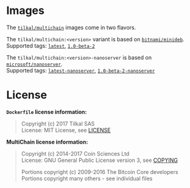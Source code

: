 # Images

The [`tilkal/multichain`](https://store.docker.com/community/images/tilkal/multichain) images come in two flavors.

The `tilkal/multichain:<version>` variant is based on [`bitnami/minideb`](https://store.docker.com/community/images/bitnami/minideb).<br>
Supported tags: [`latest`](https://github.com/Tilkal/docker-multichain/blob/0177cba2606466810be3806dc14e25a65ec4809d/1.0/minideb/Dockerfile), [`1.0-beta-2`](https://github.com/Tilkal/docker-multichain/blob/0177cba2606466810be3806dc14e25a65ec4809d/1.0/minideb/Dockerfile)

The `tilkal/multichain:<version>-nanoserver` is based on [`microsoft/nanoserver`](https://store.docker.com/images/nanoserver).<br>
Supported tags: [`latest-nanoserver`](https://github.com/Tilkal/docker-multichain/blob/0177cba2606466810be3806dc14e25a65ec4809d/1.0/nanoserver/Dockerfile), [`1.0-beta-2-nanoserver`](https://github.com/Tilkal/docker-multichain/blob/0177cba2606466810be3806dc14e25a65ec4809d/1.0/nanoserver/Dockerfile)

# License

**`Dockerfile` license information:**
> Copyright (c) 2017 Tilkal SAS<br>
> License: MIT License, see [LICENSE](https://github.com/Tilkal/docker-multichain/blob/master/LICENSE)

**MultiChain license information:**
> Copyright (c) 2014-2017 Coin Sciences Ltd<br>
> License: GNU General Public License version 3, see [COPYING](https://github.com/MultiChain/multichain/blob/master/COPYING)<br>
>
> Portions copyright (c) 2009-2016 The Bitcoin Core developers<br>
> Portions copyright many others - see individual files
